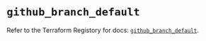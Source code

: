 # `github_branch_default`

Refer to the Terraform Registory for docs: [`github_branch_default`](https://registry.terraform.io/providers/integrations/github/5.39.0/docs/resources/branch_default).
